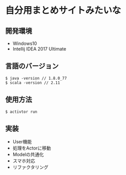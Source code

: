 # 自分用まとめサイトみたいな

## 開発環境
- Windows10
- Intellij IDEA 2017 Ultimate

## 言語のバージョン
```
$ java -version // 1.8.0_77
$ scala -version // 2.11
```

## 使用方法
```
$ activtor run
```

## 実装
- User機能
- 処理をActorに移動
- Modelの共通化
- スマホ対応
- リファクタリング